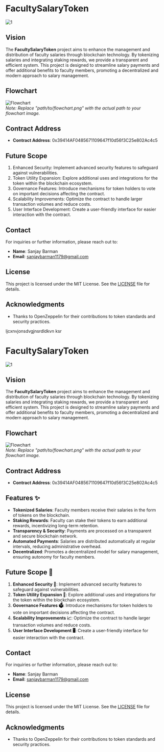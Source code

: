 # FacultySalaryToken
![1](https://github.com/user-attachments/assets/d6964274-5008-42a1-8899-bb617563b6fb)


## Vision

The **FacultySalaryToken** project aims to enhance the management and distribution of faculty salaries through blockchain technology. By tokenizing salaries and integrating staking rewards, we provide a transparent and efficient system. This project is designed to streamline salary payments and offer additional benefits to faculty members, promoting a decentralized and modern approach to salary management.

## Flowchart

![Flowchart](path/to/flowchart.png)  
*Note: Replace "path/to/flowchart.png" with the actual path to your flowchart image.*

## Contract Address

- **Contract Address**: 0x39414AF0485671109647f10d56f3C25e802Ac4c5

## Future Scope

1. Enhanced Security: Implement advanced security features to safeguard against vulnerabilities.
2. Token Utility Expansion: Explore additional uses and integrations for the token within the blockchain ecosystem.
3. Governance Features: Introduce mechanisms for token holders to vote on important decisions affecting the contract.
4. Scalability Improvements: Optimize the contract to handle larger transaction volumes and reduce costs.
5. User Interface Development: Create a user-friendly interface for easier interaction with the contract.

## Contact

For inquiries or further information, please reach out to:

- **Name**: Sanjay Barman
- **Email**: [sanjaybarman1179@gmail.com](mailto:sanjaybarman1179@gmail.com)

## License

This project is licensed under the MIT License. See the [LICENSE](LICENSE) file for details.

## Acknowledgments

- Thanks to OpenZeppelin for their contributions to token standards and security practices.

ljcxnvjonsdvgjnsrdldkvn ksr

# FacultySalaryToken
![1](https://github.com/user-attachments/assets/d6964274-5008-42a1-8899-bb617563b6fb)

## Vision

The **FacultySalaryToken** project aims to enhance the management and distribution of faculty salaries through blockchain technology. By tokenizing salaries and integrating staking rewards, we provide a transparent and efficient system. This project is designed to streamline salary payments and offer additional benefits to faculty members, promoting a decentralized and modern approach to salary management.

## Flowchart

![Flowchart](path/to/flowchart.png)  
*Note: Replace "path/to/flowchart.png" with the actual path to your flowchart image.*

## Contract Address

- **Contract Address**: 0x39414AF0485671109647f10d56f3C25e802Ac4c5

## Features ✨

- **Tokenized Salaries**: Faculty members receive their salaries in the form of tokens on the blockchain.
- **Staking Rewards**: Faculty can stake their tokens to earn additional rewards, incentivizing long-term retention.
- **Transparency & Security**: Payments are processed on a transparent and secure blockchain network.
- **Automated Payments**: Salaries are distributed automatically at regular intervals, reducing administrative overhead.
- **Decentralized**: Promotes a decentralized model for salary management, ensuring autonomy for faculty members.

## Future Scope 🔮

1. **Enhanced Security 🔐**: Implement advanced security features to safeguard against vulnerabilities.
2. **Token Utility Expansion 🚀**: Explore additional uses and integrations for the token within the blockchain ecosystem.
3. **Governance Features 🗳️**: Introduce mechanisms for token holders to vote on important decisions affecting the contract.
4. **Scalability Improvements 📈**: Optimize the contract to handle larger transaction volumes and reduce costs.
5. **User Interface Development 🖥️**: Create a user-friendly interface for easier interaction with the contract.

## Contact

For inquiries or further information, please reach out to:

- **Name**: Sanjay Barman
- **Email**: [sanjaybarman1179@gmail.com](mailto:sanjaybarman1179@gmail.com)

## License

This project is licensed under the MIT License. See the [LICENSE](LICENSE) file for details.

## Acknowledgments

- Thanks to OpenZeppelin for their contributions to token standards and security practices.
